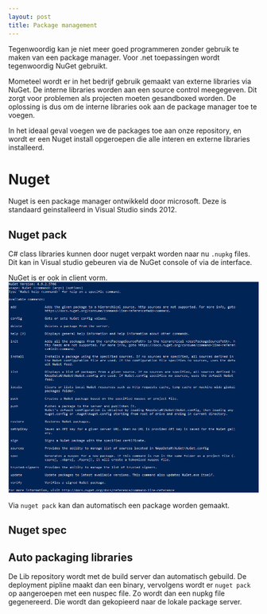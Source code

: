 ```yaml
---
layout: post
title: Package management
---
```

Tegenwoordig kan je niet meer goed programmeren zonder gebruik te maken van een package manager. Voor .net toepassingen wordt tegenwoordig NuGet gebruikt.

Mometeel wordt er in het bedrijf gebruik gemaakt van externe libraries via NuGet. De interne libraries worden aan een source control meegegeven. Dit zorgt voor problemen als projecten moeten gesandboxed worden. De oplossing is dus om de interne libraries ook aan de package manager toe te voegen.

In het ideaal geval voegen we de packages toe aan onze repository, en wordt er een Nuget install opgeroepen die alle interen en externe libraries installeerd.

# Nuget
Nuget is een package manager ontwikkeld door microsoft. Deze is standaard geinstalleerd in Visual Studio sinds 2012.

## Nuget pack

C# class libraries kunnen door nuget verpakt worden naar nu `.nupkg` files. Dit kan in Visual studio gebeuren via de NuGet console of via de interface.

NuGet is er ook in client vorm.
![Initeele pipeline diagram](/assets/nugetcommand.png)

Via `nuget pack` kan dan automatisch een package worden gemaakt.

## Nuget spec

## Auto packaging libraries


De Lib repository wordt met de build server dan automatisch gebuild. De deployment pipline maakt dan een binary, vervolgens wordt er `nuget pack` op aangeroepen met een nuspec file. Zo wordt dan een nupkg file gegenereerd. Die wordt dan gekopieerd naar de lokale package server.

